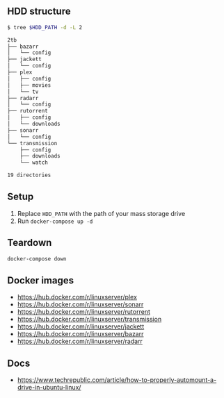 ## HDD structure

```bash
$ tree $HDD_PATH -d -L 2

2tb
├── bazarr
│   └── config
├── jackett
│   └── config
├── plex
│   ├── config
│   ├── movies
│   └── tv
├── radarr
│   └── config
├── rutorrent
│   ├── config
│   └── downloads
├── sonarr
│   └── config
└── transmission
    ├── config
    ├── downloads
    └── watch

19 directories
```

## Setup

1. Replace `HDD_PATH` with the path of your mass storage drive
2. Run `docker-compose up -d`

## Teardown

```bash
docker-compose down
```

## Docker images

* https://hub.docker.com/r/linuxserver/plex
* https://hub.docker.com/r/linuxserver/sonarr
* https://hub.docker.com/r/linuxserver/rutorrent
* https://hub.docker.com/r/linuxserver/transmission
* https://hub.docker.com/r/linuxserver/jackett
* https://hub.docker.com/r/linuxserver/bazarr
* https://hub.docker.com/r/linuxserver/radarr

## Docs

* https://www.techrepublic.com/article/how-to-properly-automount-a-drive-in-ubuntu-linux/
